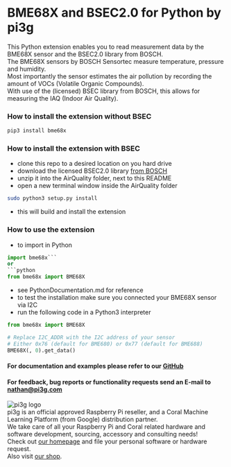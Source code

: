 # BME68X and BSEC2.0 for Python by pi3g

This Python extension enables you to read measurement data by the BME68X sensor and the BSEC2.0 library from BOSCH.<br>
The BME68X sensors by BOSCH Sensortec measure temperature, pressure and humidity.<br>
Most importantly the sensor estimates the air pollution by recording the amount of VOCs (Volatile Organic Compounds).<br>
With use of the (licensed) BSEC library from BOSCH, this allows for measuring the IAQ (Indoor Air Quality).<br>

### How to install the extension without BSEC
```bash
pip3 install bme68x
```

### How to install the extension with BSEC
- clone this repo to a desired location on you hard drive
- download the licensed BSEC2.0 library [from BOSCH](https://www.bosch-sensortec.com/software-tools/software/bme688-software/)<br>
- unzip it into the AirQuality folder, next to this README
- open a new terminal window inside the AirQuality folder
```bash
sudo python3 setup.py install
```
- this will build and install the extension

### How to use the extension
- to import in Python
```python
import bme68x```
or
```python
from bme68x import BME68X
```
- see PythonDocumentation.md for reference
- to test the installation make sure you connected your BME68X sensor via I2C
- run the following code in a Python3 interpreter
```python
from bme68x import BME68X

# Replace I2C_ADDR with the I2C address of your sensor
# Either 0x76 (default for BME680) or 0x77 (default for BME688)
BME68X(, 0).get_data()
```

#### For documentation and examples please refer to our [GitHub](https://github.com/pi3g/bme68x-python-library)<br>
#### For feedback, bug reports or functionality requests send an E-mail to nathan@pi3g.com<br>


![pi3g logo](https://pi3g.com/wp-content/uploads/2015/06/pi3g-150px-only-transparent-e1622110450400.png)<br>
pi3g is an official approved Raspberry Pi reseller, and a Coral Machine Learning Platform (from Google) distribution partner.<br>
We take care of all your Raspberry Pi and Coral related hardware and software development, sourcing, accessory and consulting needs!<br>
Check out [our homepage](https://pi3g.com) and file your personal software or hardware request.<br>
Also visit [our shop](https://buyzero.de).<br>